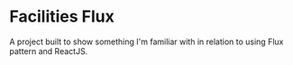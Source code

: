 # Facilities Flux

A project built to show something I'm familiar with in relation to using Flux pattern and ReactJS.
